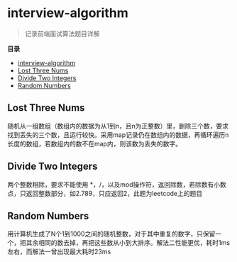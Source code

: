 # interview-algorithm
> 记录前端面试算法题目详解

**目录**

- [interview-algorithm](#interview-algorithm)
- [Lost Three Nums](#lost-three-nums)
- [Divide Two Integers](#divide-two-integers)
- [Random Numbers](#random-numbers)


## Lost Three Nums
随机从一组数组（数组内的数据为从1到n，且n为正整数）里，删除三个数，要求找到丢失的三个数，且运行较快。采用map记录仍在数组内的数据，再循环遍历n长度的数组，若数组内的数不在map内，则该数为丢失的数字。

## Divide Two Integers
两个整数相除，要求不能使用 *，/，以及mod操作符，返回除数，若除数有小数点，只返回整数部分，如2.789，只应返回2，此题为leetcode上的题目

## Random Numbers
用计算机生成了N个1到1000之间的随机整数，对于其中重复的数字，只保留一个，把其余相同的数去掉，再把这些数从小到大排序。解法二性能更优，耗时1ms左右，而解法一曾出现最大耗时23ms